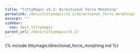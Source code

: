 ```yaml
---
title: "TittyMagic v5.2: Directional Force Morphing"
permalink: /docs/tittymagic/v5_2/directional_force_morphing/
excerpt: ""
sidebar:
  nav: docs_tittymagic
parent_url: /docs/tittymagic/v5_2/
---
```


{% include tittymagic/directional_force_morphing.md %}
